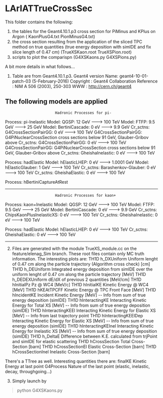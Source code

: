 # LArIATTrueCrossSec
This folder contains the following:

1. the tables for the Geant4.10.1.p3 cross section for PiMinus and KPlus on Argon ( KaonPlusG4.txt  PionMinusG4.txt)
2. the cross section resulting from the application of the sliced TPC method on true quantities (true energy deposition with simIDE and fix slice length of 0.47 cm)
  (TrueXSKaon.root TrueXSPion.root)
3. scripts to plot the comparispn (G4XSKaons.py	    G4XSPions.py)

A bit more details in what follows...


1. Table are from  Geant4.10.1.p3. 
Geant4 version Name: geant4-10-01-patch-03    (5-February-2016)
       	       	     Copyright : Geant4 Collaboration
		     Reference : NIM A 506 (2003), 250-303
		     WWW : http://cern.ch/geant4

The following models are applied
---------------------------------------------------
                           Hadronic Processes for pi-
  Process: pi-Inelastic
        Model:                      QGSP: 12 GeV ---> 100 TeV
        Model:                      FTFP: 9.5 GeV ---> 25 GeV
        Model:            BertiniCascade: 0 eV  ---> 9.9 GeV
     Cr_sctns:      G4CrossSectionPairGG: 0 eV  ---> 100 TeV
                         G4CrossSectionPairGG: G4PiNuclearCrossSection cross sections 
                           below 91 GeV, Glauber-Gribov above 
     Cr_sctns:      G4CrossSectionPairGG: 0 eV  ---> 100 TeV
                         G4CrossSectionPairGG: G4PiNuclearCrossSection cross sections 
                           below 91 GeV, Glauber-Gribov above 
     Cr_sctns:          GheishaInelastic: 0 eV  ---> 100 TeV

  Process: hadElastic
        Model:              hElasticLHEP: 0 eV  ---> 1.0001 GeV
        Model:           hElasticGlauber: 1 GeV ---> 100 TeV
     Cr_sctns:       Barashenkov-Glauber: 0 eV  ---> 100 TeV
     Cr_sctns:            GheishaElastic: 0 eV  ---> 100 TeV

  Process: hBertiniCaptureAtRest


---------------------------------------------------
                           Hadronic Processes for kaon+

  Process: kaon+Inelastic
        Model:                      QGSP: 12 GeV ---> 100 TeV
        Model:                      FTFP: 9.5 GeV ---> 25 GeV
        Model:            BertiniCascade: 0 eV  ---> 9.9 GeV
     Cr_sctns:  ChipsKaonPlusInelasticXS: 0 eV  ---> 100 TeV
     Cr_sctns:          GheishaInelastic: 0 eV  ---> 100 TeV

  Process: hadElastic
        Model:              hElasticLHEP: 0 eV  ---> 100 TeV
     Cr_sctns:            GheishaElastic: 0 eV  ---> 100 TeV

---------------------------------------------------


2. Files are generated with the module TrueXS_module.cc on the feature/elenag_Sim branch. These root files contain only MC truth information.
The interesting plots are:
TH1D	h_DXUniform             Uniform lenght of 0.47 cm along the particle trajectory (Algorithm cross check) [cm]
TH1D	h_DEUniform             Integrated energy deposition from simIDE over the uniform lenght of 0.47 cm along the particle trajectory [MeV]
TH1D	h_DEDEXUniform  	dE/dX of previous 2 quantities [MeV/cm]
TH1D	hInitialPz		Pz @ WC4 [MeV/c]
TH1D	hInitialKE		Kinetic Energy @ WC4 [MeV]
TH1D	hKEAtTPCFF		Kinetic Energy @ TPC Front Face [MeV]
TH1D	hIncidentKE		Incident Kinetic Energy [MeV]                     -- Info from sum of true energy deposition (simIDE)
TH1D	hInteractingKE		Interacting Kinetic Energy for Total XS     [MeV] -- Info from sum of true energy deposition (simIDE)
TH1D	hInteractingKEEl	Interacting Kinetic Energy for Elastic XS   [MeV] -- Info from last trajectory point
TH1D	hInteractingKEElDep	Interacting Kinetic Energy for Elastic XS   [MeV] -- Info from sum of true energy deposition (simIDE)
TH1D	hInteractingKEInel	Interacting Kinetic Energy for Inelastic XS [MeV] -- Info from sum of true energy deposition (simIDE)
TH1D	h_DeltaE		Difference between K.E. calculated from trjPoint and simIDE for elastic scattering
TH1D	hCrossSection		Total Cross-Section [barn]
TH1D	hCrossSectionEl		Elastic Cross-Section [barn]
TH1D	hCrossSectionInel	Inelastic Cross-Section [barn]

There's a TTree as well. Interesting quantities there are:
finalKE         Kinetic Energy at last point
G4Process       Nature of the last point (elastic, inelastic, decay, throughgoing...)



3. Simply launch by
> python G4XSKaons.py